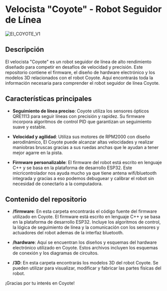 # Velocista "Coyote" - Robot Seguidor de Línea

![El_COYOTE_V1](https://github.com/DERTECH-CORP/Velocista_COYOTE/assets/105568570/03d41bc7-6614-445b-9a7d-bcf2a691dcd0)



## Descripción

El velocista "Coyote" es un robot seguidor de línea de alto rendimiento diseñado para competir en desafíos de velocidad y precisión. Este repositorio contiene el firmware, el diseño de hardware electrónico y los modelos 3D relacionados con el robot Coyote. Aquí encontrarás toda la información necesaria para comprender el robot seguidor de línea Coyote.

## Características principales

- **Seguimiento de línea preciso**: Coyote utiliza los sensores ópticos QRE1113 para seguir líneas con precisión y rapidez. Su firmware incorpora algoritmos de control PID que garantizan un seguimiento suave y estable.

- **Velocidad y agilidad**: Utiliza sus motores de RPM2000 con diseño aerodinámico, El Coyote puede alcanzar altas velocidades y realizar maniobras bruscas gracias a sus ruedas anchas que le ayudan a tener mejor agarre en la pista.

- **Firmware personalizable**: El firmware del robot está escrito en lenguaje C++ y se basa en la plataforma de desarrollo ESP32. Este micricontrolador nos ayuda mucho ya que tiene antena wifi/bluetooth integrada y gracias a eso podemos debuguear y calibrar el robot sin necesidad de conectarlo a la computadora.

## Contenido del repositorio

- **/firmware**: En esta carpeta encontrarás el código fuente del firmware utilizado en Coyote. El firmware está escrito en lenguaje C++ y se basa en la plataforma de desarrollo ESP32. Incluye los algoritmos de control, la lógica de seguimiento de línea y la comunicación con los sensores y actuadores del robot ademas de la interfaz bluetooth.

- **/hardware**: Aquí se encuentran los diseños y esquemas del hardware electrónico utilizado en Coyote. Estos archivos incluyen los esquemas de conexión y los diagramas de circuitos.

- **/3D**: En esta carpeta encontrarás los modelos 3D del robot Coyote. Se pueden utilizar para visualizar, modificar y fabricar las partes físicas del robot.



¡Gracias por tu interés en Coyote! 
